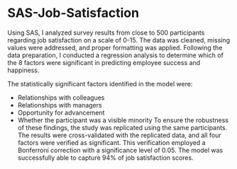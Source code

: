 # SAS-Job-Satisfaction
Using SAS, I analyzed survey results from close to 500 participants regarding job satisfaction on a scale of 0-15. The data was cleaned, missing values were addressed, and proper formatting was applied. Following the data preparation, I conducted a regression analysis to determine which of the 8 factors were significant in predicting employee success and happiness.

The statistically significant factors identified in the model were:

- Relationships with colleagues
- Relationships with managers
- Opportunity for advancement
- Whether the participant was a visible minority
To ensure the robustness of these findings, the study was replicated using the same participants. The results were cross-validated with the replicated data, and all four factors were verified as significant. This verification employed a Bonferroni correction with a significance level of 0.05.
The model was successfully able to capture 94% of job satisfaction scores. 
